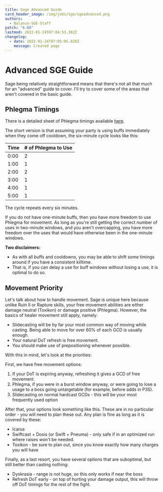 ```yaml
---
title: Sage Advanced Guide
card_header_image: /img/jobs/sge/sgeadvanced.png
authors:
  - Balance-SGE-Staff
patch: "6.08"
lastmod: 2022-01-24T07:04:53.382Z
changelog:
  - date: 2022-01-24T07:05:05.826Z
    message: Created page
---
```

# Advanced SGE Guide

Sage being relatively straightforward means that there's not all that much for an "advanced" guide to cover. I'll  try to cover some of the areas that aren't covered in the basic guide. 



## Phlegma Timings

There is a detailed sheet of Phlegma timings available
[here](https://docs.google.com/spreadsheets/d/1q3ZU_fY2fUYxpp-hfOUaxgIuUUs9HcYKXHxyR9BgkPM/edit#gid=0).

The short version is that assuming your party is using buffs immediately when they come off cooldown, the six-minute cycle
looks like this:

| Time | # of Phlegma to Use |
|------|---------------------|
| 0:00 | 2                   |
| 1:00 | 1                   |
| 2:00 | 2                   |
| 3:00 | 1                   |
| 4:00 | 1                   |
| 5:00 | 1                   |

The cycle repeats every six minutes.

If you do not have one-minute buffs, then you have more freedom to use Phlegma for movement. As long as you're still getting the correct number of uses in two-minute windows, and you aren't overcapping, you have more freedom over the uses that would have otherwise been in the one-minute windows.



**Two disclaimers:**

- As with all buffs and cooldowns, you may be able to shift some timings around if you have a consistent killtime.
- That is, if you can delay a use for buff windows without losing a use, it is optimal to do so.



## Movement Priority

Let's talk about how to handle movement. Sage is unique here because unlike Ruin II or Rapture skills, your free movement abilities are either damage neutral (Toxikon) or damage positive (Phlegma). However, the basics of healer movement still apply, namely:

- Slidecasting will be by far your most common way of moving while casting. Being able to move for over 60% of each GCD is usually enough.
- Your natural DoT refresh is free movement.
- You should make use of prepositioning whenever possible.



With this in mind, let's look at the priorities:

First, we have free movement options:

1. If your DoT is expiring anyway, refreshing it gives a GCD of free movement.
2. Phlegma, if you were in a burst window anyway, or were going to lose a usage to a boss going untargetable (for example, before adds in P3S).
4. Slidecasting on normal hardcast GCDs - this will be your most frequently used option

After that, your options look something like this. These are in no particular order - you will need to plan these out.
Any plan is fine as long as it is covered by these:

- Icarus
- Swiftcast + Dosis (or Swift + Pneuma) - only safe if in an optimized run where raises won't be needed.
- Toxikon - be sure to plan out, since you know exactly how many charges you will have

Finally, as a last resort, you have several options that are suboptimal, but still better than casting nothing:

- Dyskrasia - range is not huge, so this only works if near the boss
- Refresh DoT early - on top of hurting your damage output, this will throw off DoT timings for the rest of the fight.
